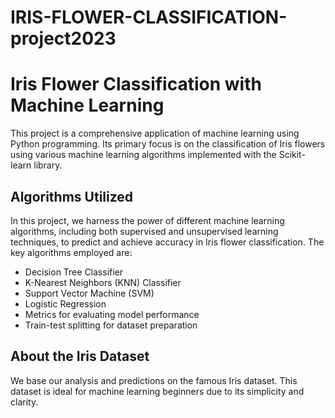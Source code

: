 # IRIS-FLOWER-CLASSIFICATION-project2023

# Iris Flower Classification with Machine Learning

This project is a comprehensive application of machine learning using Python programming. Its primary focus is on the classification of Iris flowers using various machine learning algorithms implemented with the Scikit-learn library. 

## Algorithms Utilized

In this project, we harness the power of different machine learning algorithms, including both supervised and unsupervised learning techniques, to predict and achieve accuracy in Iris flower classification. The key algorithms employed are:

- Decision Tree Classifier
- K-Nearest Neighbors (KNN) Classifier
- Support Vector Machine (SVM)
- Logistic Regression
- Metrics for evaluating model performance
- Train-test splitting for dataset preparation

## About the Iris Dataset

We base our analysis and predictions on the famous Iris dataset. This dataset is ideal for machine learning beginners due to its simplicity and clarity.
